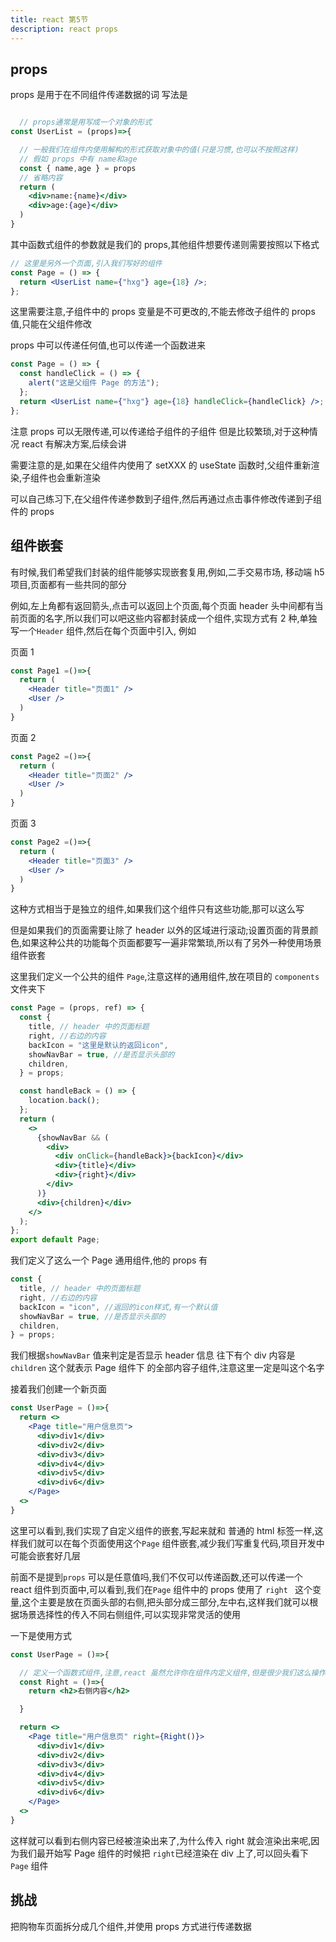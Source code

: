 ```yaml
---
title: react 第5节
description: react props
---
```


## props

props 是用于在不同组件传递数据的词
写法是

```jsx

  // props通常是用写成一个对象的形式
const UserList = (props)=>{

  // 一般我们在组件内使用解构的形式获取对象中的值(只是习惯,也可以不按照这样)
  // 假如 props 中有 name和age
  const { name,age } = props
  // 省略内容
  return (
    <div>name:{name}</div>
    <div>age:{age}</div>
  )
}

```

其中函数式组件的参数就是我们的 props,其他组件想要传递则需要按照以下格式

```jsx
// 这里是另外一个页面,引入我们写好的组件
const Page = () => {
  return <UserList name={"hxg"} age={18} />;
};
```

这里需要注意,子组件中的 props 变量是不可更改的,不能去修改子组件的 props 值,只能在父组件修改

props 中可以传递任何值,也可以传递一个函数进来

```jsx
const Page = () => {
  const handleClick = () => {
    alert("这是父组件 Page 的方法");
  };
  return <UserList name={"hxg"} age={18} handleClick={handleClick} />;
};
```

注意 props 可以无限传递,可以传递给子组件的子组件 但是比较繁琐,对于这种情况 react 有解决方案,后续会讲

需要注意的是,如果在父组件内使用了 setXXX 的 useState 函数时,父组件重新渲染,子组件也会重新渲染

可以自己练习下,在父组件传递参数到子组件,然后再通过点击事件修改传递到子组件的 props

## 组件嵌套

有时候,我们希望我们封装的组件能够实现嵌套复用,例如,二手交易市场, 移动端 h5 项目,页面都有一些共同的部分

例如,左上角都有返回箭头,点击可以返回上个页面,每个页面 header 头中间都有当前页面的名字,所以我们可以吧这些内容都封装成一个组件,实现方式有 2 种,单独写一个`Header` 组件,然后在每个页面中引入,
例如

页面 1

```jsx
const Page1 =()=>{
  return (
    <Header title="页面1" />
    <User />
  )
}
```

页面 2

```jsx
const Page2 =()=>{
  return (
    <Header title="页面2" />
    <User />
  )
}
```

页面 3

```jsx
const Page2 =()=>{
  return (
    <Header title="页面3" />
    <User />
  )
}
```

这种方式相当于是独立的组件,如果我们这个组件只有这些功能,那可以这么写

但是如果我们的页面需要让除了 header 以外的区域进行滚动;设置页面的背景颜色,如果这种公共的功能每个页面都要写一遍非常繁琐,所以有了另外一种使用场景组件嵌套

这里我们定义一个公共的组件 `Page`,注意这样的通用组件,放在项目的 `components` 文件夹下

```jsx
const Page = (props, ref) => {
  const {
    title, // header 中的页面标题
    right, //右边的内容
    backIcon = "这里是默认的返回icon",
    showNavBar = true, //是否显示头部的
    children,
  } = props;

  const handleBack = () => {
    location.back();
  };
  return (
    <>
      {showNavBar && (
        <div>
          <div onClick={handleBack}>{backIcon}</div>
          <div>{title}</div>
          <div>{right}</div>
        </div>
      )}
      <div>{children}</div>
    </>
  );
};
export default Page;
```

我们定义了这么一个 Page 通用组件,他的 props 有

```js
const {
  title, // header 中的页面标题
  right, //右边的内容
  backIcon = "icon", //返回的icon样式,有一个默认值
  showNavBar = true, //是否显示头部的
  children,
} = props;
```

我们根据`showNavBar` 值来判定是否显示 header 信息
往下有个 div 内容是 `children` 这个就表示 Page 组件下 的全部内容子组件,注意这里一定是叫这个名字

接着我们创建一个新页面

```jsx
const UserPage = ()=>{
  return <>
    <Page title="用户信息页">
      <div>div1</div>
      <div>div2</div>
      <div>div3</div>
      <div>div4</div>
      <div>div5</div>
      <div>div6</div>
    </Page>
  <>
}
```

这里可以看到,我们实现了自定义组件的嵌套,写起来就和 普通的 html 标签一样,这样我们就可以在每个页面使用这个`Page` 组件嵌套,减少我们写重复代码,项目开发中可能会嵌套好几层

前面不是提到`props` 可以是任意值吗,我们不仅可以传递函数,还可以传递一个 react 组件到页面中,可以看到,我们在`Page` 组件中的 props 使用了 `right ` 这个变量,这个主要是放在页面头部的右侧,把头部分成三部分,左中右,这样我们就可以根据场景选择性的传入不同右侧组件,可以实现非常灵活的使用

一下是使用方式

```jsx
const UserPage = ()=>{

  // 定义一个函数式组件,注意,react 虽然允许你在组件内定义组件,但是很少我们这么操作,你可以写在外面,单独的文件,或者写在当前 UserPage 函数外都可以,
  const Right = ()=>{
    return <h2>右侧内容</h2>

  }

  return <>
    <Page title="用户信息页" right={Right()}>
      <div>div1</div>
      <div>div2</div>
      <div>div3</div>
      <div>div4</div>
      <div>div5</div>
      <div>div6</div>
    </Page>
  <>
}

```

这样就可以看到右侧内容已经被渲染出来了,为什么传入 right 就会渲染出来呢,因为我们最开始写 Page 组件的时候把 `right`已经渲染在 div 上了,可以回头看下`Page` 组件

## 挑战

把购物车页面拆分成几个组件,并使用 props 方式进行传递数据
